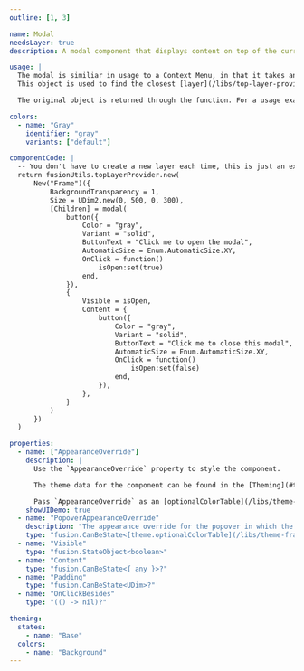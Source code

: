 ```yaml
---
outline: [1, 3]

name: Modal
needsLayer: true
description: A modal component that displays content on top of the current layer.

usage: |
  The modal is similiar in usage to a Context Menu, in that it takes an object as parameter.
  This object is used to find the closest [layer](/libs/top-layer-provider/#type-layer) to this object to display the modal on.

  The original object is returned through the function. For a usage example, see the UI demo below.

colors:
  - name: "Gray"
    identifier: "gray"
    variants: ["default"]

componentCode: |
  -- You don't have to create a new layer each time, this is just an example.
  return fusionUtils.topLayerProvider.new(
      New("Frame")({
          BackgroundTransparency = 1,
          Size = UDim2.new(0, 500, 0, 300),
          [Children] = modal(
              button({
                  Color = "gray",
                  Variant = "solid",
                  ButtonText = "Click me to open the modal",
                  AutomaticSize = Enum.AutomaticSize.XY,
                  OnClick = function()
                      isOpen:set(true)
                  end,
              }),
              {
                  Visible = isOpen,
                  Content = {
                      button({
                          Color = "gray",
                          Variant = "solid",
                          ButtonText = "Click me to close this modal",
                          AutomaticSize = Enum.AutomaticSize.XY,
                          OnClick = function()
                              isOpen:set(false)
                          end,
                      }),
                  },
              }
          )
      })
  )

properties:
  - name: ["AppearanceOverride"]
    description: |
      Use the `AppearanceOverride` property to style the component.

      The theme data for the component can be found in the [Theming](#theming) section and can be overwritten through `AppearanceOverride`.

      Pass `AppearanceOverride` as an [optionalColorTable](/libs/theme-framework#type-optionalColorTable). More information on overrides can be found [here](/getting-started#appearance-overrides).
    showUIDemo: true
  - name: "PopoverAppearanceOverride"
    description: "The appearance override for the popover in which the content is placed. Appearance information is available [here](/components/common/popover/#theming)."
    type: "fusion.CanBeState<[theme.optionalColorTable](/libs/theme-framework#type-optionalColorTable)>?"
  - name: "Visible"
    type: "fusion.StateObject<boolean>"
  - name: "Content"
    type: "fusion.CanBeState<{ any }>?"
  - name: "Padding"
    type: "fusion.CanBeState<UDim>?"
  - name: "OnClickBesides"
    type: "(() -> nil)?"

theming:
  states:
    - name: "Base"
  colors:
    - name: "Background"
---
```


<ComponentView :frontmatter="$frontmatter"/>
